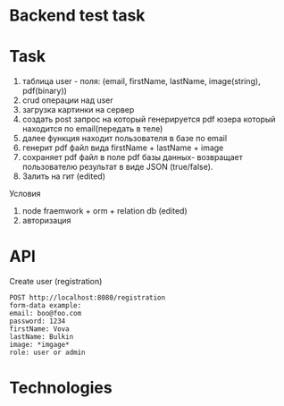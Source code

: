 # Backend test task

# Task
1. таблица user - поля: (email, firstName, lastName, image(string), pdf(binary))
2. crud операции над user
3. загрузка картинки на сервер
4. создать post запрос на который генерируется pdf юзера который находится по email(передать в теле)
5. далее функция находит пользователя в базе по email
6. генерит pdf файл вида firstName + lastName + image
7. сохраняет pdf файл в поле pdf базы данных- возвращает пользователю результат в виде JSON (true/false).
8. Залить на гит (edited)

Условия
1. node fraemwork + orm + relation db (edited)
2. авторизация

# API
Create user (registration)
```
POST http://localhost:8080/registration
form-data example:
email: boo@foo.com
password: 1234
firstName: Vova
lastName: Bulkin
image: *imgage*
role: user or admin
```

# Technologies
